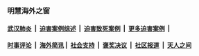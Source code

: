 
### 明慧海外之窗

####  [武汉肺炎](indexes/365.md?t=01111600) &nbsp;|&nbsp;  [迫害案例综述](indexes/328.md?t=01111600) &nbsp;|&nbsp; [迫害致死案例](indexes/277.md?t=01111600)  &nbsp;|&nbsp; [更多迫害案例](indexes/81.md?t=01111600)  &nbsp;|&nbsp; 
####  [时事评论](indexes/251.md?t=01111600) &nbsp;|&nbsp; [海外简讯](indexes/245.md?t=01111600)&nbsp;|&nbsp;  [社会支持](indexes/140.md?t=01111600) &nbsp;|&nbsp; [褒奖决议](indexes/282.md?t=01111600) &nbsp;|&nbsp; [社区报道](indexes/91.md?t=01111600)  &nbsp;|&nbsp; [天人之间](indexes/78.md?t=01111600) 

